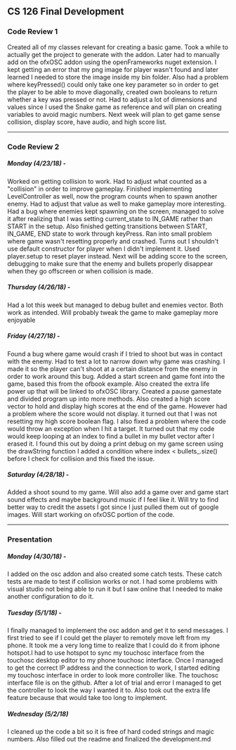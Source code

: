 ## CS 126 Final Development 

### Code Review 1
Created all of my classes relevant for creating a basic game. 
Took a while to actually get the project to generate with the addon. Later had to manually 
add on the ofxOSC addon using the openFrameworks nuget extension.
I kept getting an error that my png image for player wasn't found and later learned
I needed to store the image inside my bin folder. Also had a problem where keyPressed() could 
only take one key parameter so in order to get the player to be able to move diagonally, created own 
booleans to return whether a key was pressed or not. Had to adjust a lot of dimensions and values since I 
used the Snake game as reference and will plan on creating variables to avoid magic numbers. Next week will
plan to get game sense collision, display score, have audio, and high score list. 
***
### Code Review 2
##### Monday (4/23/18) -  
Worked on getting collision to work. Had to adjust what counted as a "collision" in order to improve gameplay.
Finished implementing LevelController as well, now the program counts when to spawn another enemy. Had to adjust
that value as well to make gameplay more interesting. Had a bug where enemies kept spawning on the screen, managed to
solve it after realizing that I was setting current_state to IN_GAME rather than START in the setup. Also finished 
getting transitions between START, IN_GAME, END state to work through keyPress. Ran into small problem where game 
wasn't resetting properly and crashed. Turns out I shouldn't use default constructor for player when I didn't implement 
it. Used player.setup to reset player instead. Next will be adding score to the screen, debugging to make sure that the 
enemy and bullets properly disappear when they go offscreen or when collision is made.

##### Thursday (4/26/18) -   
Had a lot this week but managed to debug bullet and enemies vector. Both work as intended. Will probably tweak the game to 
make gameplay more enjoyable 

##### Friday (4/27/18) -  
Found a bug where game would crash if I tried to shoot but was in contact with the enemy. Had to test a lot to narrow down why game
was crashing. I made it so the player can't shoot at a certain distance from the enemy in order to work around this bug. Added a start screen
and game font into the game, based this from the ofbook example. Also created the extra life power up that will be linked to ofxOSC library. 
Created a pause gamestate and divided program up into more methods. Also created a high score vector to hold and display high scores at the
end of the game. However had a problem where the score would not display. it turned out that I was not resetting my high score boolean flag.
I also fixed a problem where the code would throw an exception when I hit a target. It turned out that my code would keep looping at an index
to find a bullet in my bullet vector after I erased it. I found this out by doing a print debug on my game screen using the drawString function
I added a condition where index < bullets_.size() before I check for collision and this fixed the issue.

##### Saturday (4/28/18) - 
Added a shoot sound to my game. Will also add a game over and game start sound effects and maybe background music if I feel like it.
Will try to find better way to credit the assets I got since I just pulled them out of google images. Will start working on ofxOSC portion
of the code.
***
### Presentation
##### Monday (4/30/18) -
I added on the osc addon and also created some catch tests. These catch tests are made to test if collision works or not. I had some problems with
visual studio not being able to run it but I saw online that I needed to make another configuration to do it.

##### Tuesday (5/1/18) -
I finally managed to implement the osc addon and get it to send messages. I first tried to see if I could get the player to remotely move left
from my phone. It took me a very long time to realize that I could do it from iphone hotspot.I had to use hotspot to sync my touchosc interface
from the touchosc desktop editor to my phone touchosc interface. Once I managed to get the correct IP address and the connection to work,
I started editing my touchosc interface in order to look more controller like. The touchosc interface file is on the github. After a lot of trial 
and error I managed to get the controller to look the way I wanted it to. Also took out the extra life feature because that would take too long to implement.

##### Wednesday (5/2/18)
I cleaned up the code a bit so it is free of hard coded strings and magic numbers. Also filled out the readme and finalized the development.md

